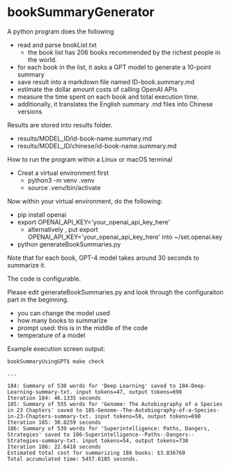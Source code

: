# bookSummaryGenerator

A python program does the following
* read and parse bookList.txt
  * the book list has 206 books recommended by the richest people in the world.
* for each book in the list, it asks a GPT model to generate a 10-point summary
* save result into a markdown file named ID-book.summary.md
* estimate the dollar amount costs of calling OpenAI APIs
* measure the time spent on each book and total execution time.
* additionally, it translates the English summary .md files into Chinese versions

Results are stored into results folder.
* results/MODEL_ID/id-book-name.summary.md
* results/MODEL_ID/chinese/id-book-name.summary.md

How to run the program within a Linux or macOS terminal
* Creat a virtual environment first
  * python3 -m venv .venv
  * source .venv/bin/activate

Now within your virtual environment, do the following:
* pip install openai 
* export OPENAI_API_KEY='your_openai_api_key_here'
  * alternatively , put export OPENAI_API_KEY='your_openai_api_key_here' into ~/set.openai.key 
* python generateBookSummaries.py

Note that for each book, GPT-4 model takes around 30 seconds to summarize it.


The code is configurable. 

Please edit generateBookSummaries.py and look through the configuraiton part in the beginning.
* you can change the model used
* how many books to summarize
* prompt used: this is in the middle of the code
* temperature of a model


Example execution screen output:

```
bookSummaryUsingGPT$ make check

...

184: Summary of 530 words for 'Deep Learning' saved to 184-Deep-Learning-summary-txt. input tokens=47, output tokens=698
Iteration 184: 46.1335 seconds
185: Summary of 555 words for 'Genome: The Autobiography of a Species in 23 Chapters' saved to 185-Genome--The-Autobiography-of-a-Species-in-23-Chapters-summary-txt. input tokens=58, output tokens=690
Iteration 185: 30.8259 seconds
186: Summary of 539 words for 'Superintelligence: Paths, Dangers, Strategies' saved to 186-Superintelligence--Paths--Dangers--Strategies-summary-txt. input tokens=54, output tokens=730
Iteration 186: 22.6418 seconds
Estimated total cost for summarizing 186 books: $3.836760
Total accumulated time: 5457.6185 seconds.
```


